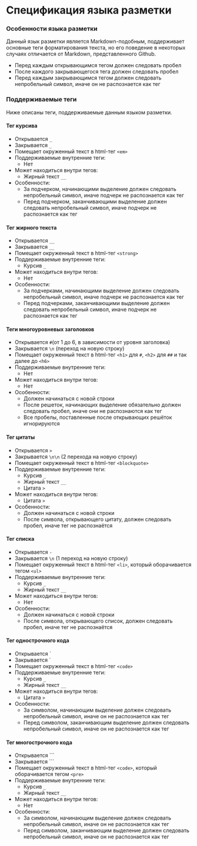 # Спецификация языка разметки

### Особенности языка разметки

Данный язык разметки является Markdown-подобным, поддерживает основные теги форматирования текста, но его поведение в некоторых случаях отличается от Markdown, представленного Github.
- Перед каждым открывающимся тегом должен следовать пробел
- После каждого закрывающегося тега должен следовать пробел
- Перед каждым закрывающимся тегом должен следовать непробельный символ, иначе он не распознается как тег

### Поддерживаемые теги
Ниже описаны теги, поддерживаемые данным языком разметки.

#### Тег курсива
- Открывается `_`
- Закрывается `_`
- Помещает окруженный текст в html-тег `<em>`
- Поддерживаемые внутренние теги:
  - Нет
- Может находиться внутри тегов:
  - Жирный текст `__`
- Особенности:
  - За подчерком, начинающими выделение должен следовать непробельный символ, иначе подчерк не распознается как тег
  - Перед подчерком, заканчивающими выделение должен следовать непробельный символ, иначе подчерк не распознается как тег
  
#### Тег жирного текста
- Открывается `__`
- Закрывается `__`
- Помещает окруженный текст в html-тег `<strong>`
- Поддерживаемые внутренние теги:
  - Курсив `_`
- Может находиться внутри тегов:
  - Нет
- Особенности:
  - За подчерками, начинающими выделение должен следовать непробельный символ, иначе подчерк не распознается как тег  
  - Перед подчерками, заканчивающими выделение должен следовать непробельный символ, иначе подчерк не распознается как тег
  
#### Теги многоуровневых заголовков
- Открывается `#`(от 1 до 6, в зависимости от уровня заголовка)
- Закрывается `\n` (переход на новую строку)
- Помещает окруженный текст в html-тег `<h1>` для `#`, `<h2>` для `##` и так далее до `<h6>`
- Поддерживаемые внутренние теги:
  - Нет
- Может находиться внутри тегов:
  - Нет
- Особенности:
  - Должен начинаться с новой строки 
  - После решеток, начинающих выделение обязательно должен следовать пробел, иначе они не распознаются как тег
  - Все пробелы, поставленные после открывающих решёток игнорируются

#### Тег цитаты
- Открывается `>`
- Закрывается `\n\n` (2 перехода на новую строку)
- Помещает окруженный текст в html-тег `<blockquote>`
- Поддерживаемые внутренние теги:
  - Курсив `_`
  - Жирный текст `__`
  - Цитата `>`
- Может находиться внутри тегов:
  - Цитата `>`
- Особенности:
  - Должен начинаться с новой строки
  - После символа, открывающего цитату, должен следовать пробел, иначе тег не распознаётся

#### Тег списка
- Открывается `-`
- Закрывается `\n` (1 переход на новую строку)
- Помещает окруженный текст в html-тег `<li>`, который оборачивается тегом `<ul>`
- Поддерживаемые внутренние теги:
  - Курсив `_`
  - Жирный текст `__`
- Может находиться внутри тегов:
  - Нет
- Особенности:
  - Должен начинаться с новой строки
  - После символа, открывающего список, должен следовать пробел, иначе тег не распознаётся

#### Тег однострочного кода
- Открывается `
- Закрывается `
- Помещает окруженный текст в html-тег `<code>`
- Поддерживаемые внутренние теги:
  - Курсив `_`
  - Жирный текст `__`
- Может находиться внутри тегов:
  - Цитата `>`
- Особенности:
  - За символом, начинающим выделение должен следовать непробельный символ, иначе он не распознается как тег  
  - Перед символом, заканчивающим выделение должен следовать непробельный символ, иначе он не распознается как тег


#### Тег многострочного кода
- Открывается ```
- Закрывается ```
- Помещает окруженный текст в html-тег `<code>`, который оборачивается тегом `<pre>`
- Поддерживаемые внутренние теги:
  - Курсив `_`
  - Жирный текст `__`
- Может находиться внутри тегов:
  - Нет
- Особенности:
  - За символом, начинающим выделение должен следовать непробельный символ, иначе он не распознается как тег  
  - Перед символом, заканчивающим выделение должен следовать непробельный символ, иначе он не распознается как тег
